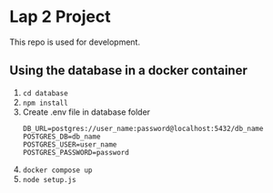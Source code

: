 # Lap 2 Project

This repo is used for development.

## Using the database in a docker container
1. `cd database`
2. `npm install`
3. Create .env file in database folder
    ```
    DB_URL=postgres://user_name:password@localhost:5432/db_name
    POSTGRES_DB=db_name
    POSTGRES_USER=user_name
    POSTGRES_PASSWORD=password
    ```
4. `docker compose up`
5. `node setup.js`